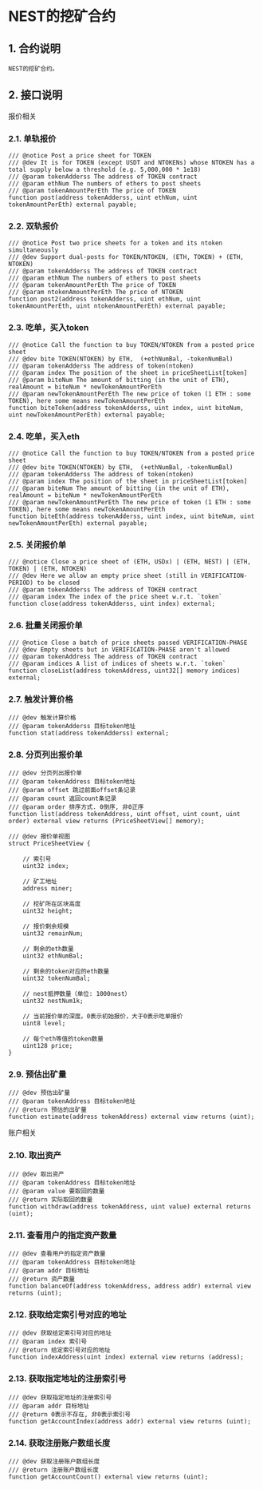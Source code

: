 # NEST的挖矿合约

## 1. 合约说明
    NEST的挖矿合约。

## 2. 接口说明

报价相关

### 2.1. 单轨报价
    
    /// @notice Post a price sheet for TOKEN
    /// @dev It is for TOKEN (except USDT and NTOKENs) whose NTOKEN has a total supply below a threshold (e.g. 5,000,000 * 1e18)
    /// @param tokenAdderss The address of TOKEN contract
    /// @param ethNum The numbers of ethers to post sheets
    /// @param tokenAmountPerEth The price of TOKEN
    function post(address tokenAdderss, uint ethNum, uint tokenAmountPerEth) external payable;

### 2.2. 双轨报价

    /// @notice Post two price sheets for a token and its ntoken simultaneously 
    /// @dev Support dual-posts for TOKEN/NTOKEN, (ETH, TOKEN) + (ETH, NTOKEN)
    /// @param tokenAdderss The address of TOKEN contract
    /// @param ethNum The numbers of ethers to post sheets
    /// @param tokenAmountPerEth The price of TOKEN
    /// @param ntokenAmountPerEth The price of NTOKEN
    function post2(address tokenAdderss, uint ethNum, uint tokenAmountPerEth, uint ntokenAmountPerEth) external payable;

### 2.3. 吃单，买入token

    /// @notice Call the function to buy TOKEN/NTOKEN from a posted price sheet
    /// @dev bite TOKEN(NTOKEN) by ETH,  (+ethNumBal, -tokenNumBal)
    /// @param tokenAdderss The address of token(ntoken)
    /// @param index The position of the sheet in priceSheetList[token]
    /// @param biteNum The amount of bitting (in the unit of ETH), realAmount = biteNum * newTokenAmountPerEth
    /// @param newTokenAmountPerEth The new price of token (1 ETH : some TOKEN), here some means newTokenAmountPerEth
    function biteToken(address tokenAdderss, uint index, uint biteNum, uint newTokenAmountPerEth) external payable;

### 2.4. 吃单，买入eth

    /// @notice Call the function to buy TOKEN/NTOKEN from a posted price sheet
    /// @dev bite TOKEN(NTOKEN) by ETH,  (+ethNumBal, -tokenNumBal)
    /// @param tokenAdderss The address of token(ntoken)
    /// @param index The position of the sheet in priceSheetList[token]
    /// @param biteNum The amount of bitting (in the unit of ETH), realAmount = biteNum * newTokenAmountPerEth
    /// @param newTokenAmountPerEth The new price of token (1 ETH : some TOKEN), here some means newTokenAmountPerEth
    function biteEth(address tokenAdderss, uint index, uint biteNum, uint newTokenAmountPerEth) external payable;

### 2.5. 关闭报价单

    /// @notice Close a price sheet of (ETH, USDx) | (ETH, NEST) | (ETH, TOKEN) | (ETH, NTOKEN)
    /// @dev Here we allow an empty price sheet (still in VERIFICATION-PERIOD) to be closed 
    /// @param tokenAdderss The address of TOKEN contract
    /// @param index The index of the price sheet w.r.t. `token`
    function close(address tokenAdderss, uint index) external;

### 2.6. 批量关闭报价单

    /// @notice Close a batch of price sheets passed VERIFICATION-PHASE
    /// @dev Empty sheets but in VERIFICATION-PHASE aren't allowed
    /// @param tokenAddress The address of TOKEN contract
    /// @param indices A list of indices of sheets w.r.t. `token`
    function closeList(address tokenAddress, uint32[] memory indices) external; 

### 2.7. 触发计算价格

    /// @dev 触发计算价格
    /// @param tokenAdderss 目标token地址
    function stat(address tokenAdderss) external;

### 2.8. 分页列出报价单

    /// @dev 分页列出报价单
    /// @param tokenAddress 目标token地址
    /// @param offset 跳过前面offset条记录
    /// @param count 返回count条记录
    /// @param order 排序方式. 0倒序, 非0正序
    function list(address tokenAddress, uint offset, uint count, uint order) external view returns (PriceSheetView[] memory);

    /// @dev 报价单视图
    struct PriceSheetView {
        
        // 索引号
        uint32 index;

        // 矿工地址
        address miner;

        // 挖矿所在区块高度
        uint32 height;

        // 报价剩余规模
        uint32 remainNum;

        // 剩余的eth数量
        uint32 ethNumBal;

        // 剩余的token对应的eth数量
        uint32 tokenNumBal;

        // nest抵押数量（单位: 1000nest）
        uint32 nestNum1k;

        // 当前报价单的深度。0表示初始报价，大于0表示吃单报价
        uint8 level;

        // 每个eth等值的token数量
        uint128 price;
    }
    
### 2.9. 预估出矿量

    /// @dev 预估出矿量
    /// @param tokenAddress 目标token地址
    /// @return 预估的出矿量
    function estimate(address tokenAddress) external view returns (uint);

账户相关

### 2.10. 取出资产

    /// @dev 取出资产
    /// @param tokenAddress 目标token地址
    /// @param value 要取回的数量
    /// @return 实际取回的数量
    function withdraw(address tokenAddress, uint value) external returns (uint);

### 2.11. 查看用户的指定资产数量

    /// @dev 查看用户的指定资产数量
    /// @param tokenAddress 目标token地址
    /// @param addr 目标地址
    /// @return 资产数量
    function balanceOf(address tokenAddress, address addr) external view returns (uint);

### 2.12. 获取给定索引号对应的地址

    /// @dev 获取给定索引号对应的地址
    /// @param index 索引号
    /// @return 给定索引号对应的地址
    function indexAddress(uint index) external view returns (address);

### 2.13. 获取指定地址的注册索引号

    /// @dev 获取指定地址的注册索引号
    /// @param addr 目标地址
    /// @return 0表示不存在, 非0表示索引号
    function getAccountIndex(address addr) external view returns (uint);

### 2.14. 获取注册账户数组长度

    /// @dev 获取注册账户数组长度
    /// @return 注册账户数组长度
    function getAccountCount() external view returns (uint);